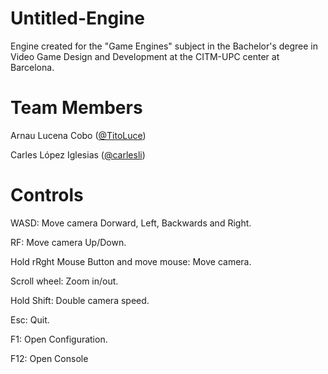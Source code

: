 # Untitled-Engine
Engine created for the "Game Engines" subject in the Bachelor's degree in Video Game Design and Development at the CITM-UPC center at Barcelona.

# Team Members
Arnau Lucena Cobo ([@TitoLuce](https://github.com/TitoLuce))

Carles López Iglesias ([@carlesli](https://github.com/carlesli))

# Controls
WASD: Move camera Dorward, Left, Backwards and Right.

RF: Move camera Up/Down.

Hold rRght Mouse Button and move mouse: Move camera.

Scroll wheel: Zoom in/out.

Hold Shift: Double camera speed.

Esc: Quit.

F1: Open Configuration.

F12: Open Console
